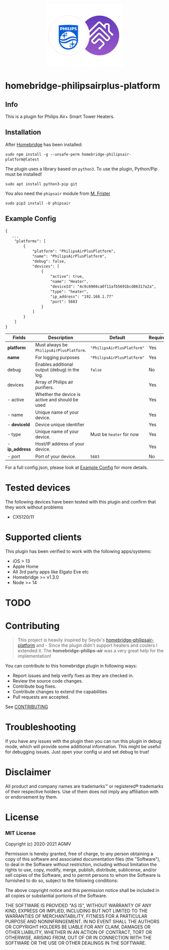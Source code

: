 <p align="center">
    <img src="images/logo.png" height="200">
</p>

# homebridge-philipsairplus-platform

<!--
[![npm](https://img.shields.io/npm/v/homebridge-philipsair-platform.svg?style=flat-square)](https://www.npmjs.com/package/homebridge-philipsair-platform)
[![npm](https://img.shields.io/npm/dt/homebridge-philipsair-platform.svg?style=flat-square)](https://www.npmjs.com/package/homebridge-philipsair-platform)
[![GitHub last commit](https://img.shields.io/github/last-commit/SeydX/homebridge-philipsair-platform.svg?style=flat-square)](https://github.com/SeydX/homebridge-philipsair-platform)
[![verified-by-homebridge](https://badgen.net/badge/homebridge/verified/purple)](https://github.com/homebridge/homebridge/wiki/Verified-Plugins)
[![Discord](https://img.shields.io/discord/432663330281226270?color=728ED5&logo=discord&label=discord)](https://discord.gg/kqNCe2D)
[![Donate](https://img.shields.io/badge/Donate-PayPal-blue.svg?style=flat-square&maxAge=2592000)](https://www.paypal.com/cgi-bin/webscr?cmd=_s-xclick&hosted_button_id=NP4T3KASWQLD8)

**Creating and maintaining Homebridge plugins consume a lot of time and effort, if you would like to share your appreciation, feel free to "Star" or donate.**
-->

## Info

This is a plugin for Philips Air+ Smart Tower Heaters.

## Installation

After [Homebridge](https://github.com/homebridge/homebridge) has been installed:

```
sudo npm install -g --unsafe-perm homebridge-philipsair-platform@latest
```

The plugin uses a library based on `python3`. To use the plugin, Python/Pip must be installed!

```
sudo apt install python3-pip git
```

You also need the `phipsair` module from [M. Frister](https://github.com/mfrister/phipsair)

```
sudo pip3 install -U phipsair
```


## Example Config

```
{
   ...
    "platforms": [
        {
            "platform": "PhilipsAirPlusPlatform",
            "name": "PhilipsAirPlusPlatform",
            "debug": false,
            "devices": [
                {
                    "active": true,
                    "name": "Heater",
                    "deviceId": "4c9c6904ca0f11afb5691bcd86317a2a",
                    "type": "heater",
                    "ip_address": "192.168.1.77"
                    "port": 5683
                }
            ]
        }
    ]
}

```

| Fields           | Description                                                  | Default                    | Required |
|------------------|--------------------------------------------------------------|----------------------------|----------|
| **platform**     | Must always be `PhilipsAirPlusPlatform`.                     | `"PhilipsAirPlusPlatform"` | Yes      |
| **name**         | For logging purposes                                         | `"PhilipsAirPlusPlatform"` | Yes      |
| debug            | Enables additional output (debug) in the log.                | `false`                    | No       |
| devices          | Array of Philips air purifiers.                              |                            | Yes      |
|- active          | Whether the device is active and should be used              |                            | Yes      |
|- name            | Unique name of your device.                                  |                            | Yes      |
|- **deviceId**    | Device unique identifier                                     |                            | Yes      |
|- type            | Unique name of your device.                                  | Must be `heater` for now   | Yes      |
|- **ip_address**  | Host/IP address of your device.                              |                            | Yes      |
|- port            | Port of your device.                                         | `5683`                     | No       |

For a full config.json, please look at [Example Config](https://github.com/SeydX/homebridge-philipsair-platform/blob/master/example-config.json) for more details.


# Tested devices

The following devices have been tested with this plugin and confirm that they work without problems

- CX5120/11


# Supported clients

This plugin has been verified to work with the following apps/systems:

- iOS > 13
- Apple Home
- All 3rd party apps like Elgato Eve etc
- Homebridge >= v1.3.0
- Node >= 14

# TODO


# Contributing

> This project is heavily inspired by Seydx's [homebridge-philipsair-platform](https://github.com/SeydX/homebridge-philipsair-platform) and - Since the plugin didn't support heaters and coolers I extended it. The **homebridge-philips-air** was a very great help for the implementation!

You can contribute to this homebridge plugin in following ways:

- Report issues and help verify fixes as they are checked in.
- Review the source code changes.
- Contribute bug fixes.
- Contribute changes to extend the capabilities
- Pull requests are accepted.

See [CONTRIBUTING](https://github.com/agmv/homebridge-philipsair-platform/blob/master/CONTRIBUTING.md)


# Troubleshooting
If you have any issues with the plugin then you can run this plugin in debug mode, which will provide some additional information. This might be useful for debugging issues. Just open your config ui and set debug to true!

# Disclaimer

All product and company names are trademarks™ or registered® trademarks of their respective holders. Use of them does not imply any affiliation with or endorsement by them.

# License

### MIT License

Copyright (c) 2020-2021 AGMV

Permission is hereby granted, free of charge, to any person obtaining a copy of this software and associated documentation files (the "Software"), to deal in the Software without restriction, including without limitation the rights to use, copy, modify, merge, publish, distribute, sublicense, and/or sell copies of the Software, and to permit persons to whom the Software is furnished to do so, subject to the following conditions:

The above copyright notice and this permission notice shall be included in all copies or substantial portions of the Software.

THE SOFTWARE IS PROVIDED "AS IS", WITHOUT WARRANTY OF ANY KIND, EXPRESS OR IMPLIED, INCLUDING BUT NOT LIMITED TO THE WARRANTIES OF MERCHANTABILITY, FITNESS FOR A PARTICULAR PURPOSE AND NONINFRINGEMENT. IN NO EVENT SHALL THE AUTHORS OR COPYRIGHT HOLDERS BE LIABLE FOR ANY CLAIM, DAMAGES OR OTHER LIABILITY, WHETHER IN AN ACTION OF CONTRACT, TORT OR OTHERWISE, ARISING FROM, OUT OF OR IN CONNECTION WITH THE SOFTWARE OR THE USE OR OTHER DEALINGS IN THE SOFTWARE.

